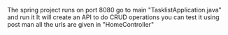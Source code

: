 The spring project runs on port 8080
go to main "TasklistApplication.java" and run it
It will create an API to do CRUD operations 
you can test it using post man 
all the urls are given in "HomeController"
